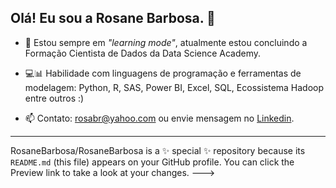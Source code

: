 ## **Olá! Eu sou a Rosane Barbosa.** 👋

- 👀 Estou sempre em *"learning mode"*, atualmente estou concluindo a Formação Cientista de Dados da Data Science Academy.

- 💻📊 Habilidade com linguagens de programação e ferramentas de modelagem: Python, R, SAS, Power BI, Excel, SQL, Ecossistema Hadoop entre outros :)

- 📫 Contato: rosabr@yahoo.com ou envie mensagem no [Linkedin](https://www.linkedin.com/in/rosane-m-barbosa-142a6537/).


---
RosaneBarbosa/RosaneBarbosa is a ✨ special ✨ repository because its `README.md` (this file) appears on your GitHub profile.
You can click the Preview link to take a look at your changes.
--->
